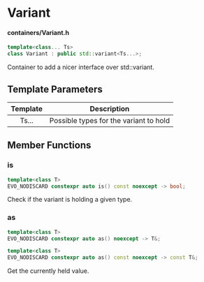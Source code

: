 # Variant
#### containers/Variant.h

```C++
template<class... Ts>
class Variant : public std::variant<Ts...>;
```

Container to add a nicer interface over std::variant.




## Template Parameters

| Template | Description                            |
|:--------:|----------------------------------------|
| Ts...    | Possible types for the variant to hold |



## Member Functions

### is
```C++
template<class T>
EVO_NODISCARD constexpr auto is() const noexcept -> bool;
```
Check if the variant is holding a given type.


### as
```C++
template<class T>
EVO_NODISCARD constexpr auto as() noexcept -> T&;

template<class T>
EVO_NODISCARD constexpr auto as() const noexcept -> const T&;
```
Get the currently held value.


